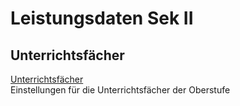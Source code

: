 # Leistungsdaten Sek II

## Unterrichtsfächer
 
[Unterrichtsfächer](./Unterrichtsfächer/index.md)   
Einstellungen für die Unterrichtsfächer der Oberstufe
